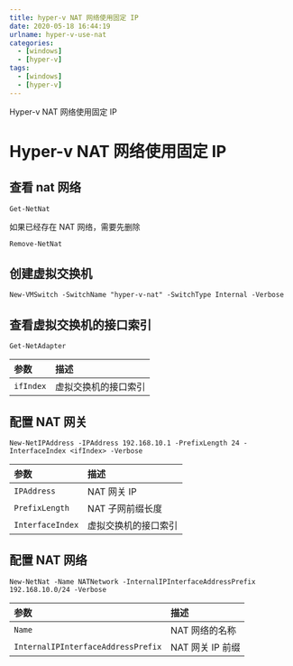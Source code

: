 ```yaml
---
title: hyper-v NAT 网络使用固定 IP
date: 2020-05-18 16:44:19
urlname: hyper-v-use-nat
categories:
  - [windows]
  - [hyper-v]
tags:
  - [windows]
  - [hyper-v]
---
```

Hyper-v NAT 网络使用固定 IP
<!--more-->
# Hyper-v NAT 网络使用固定 IP

## 查看 nat 网络

```
Get-NetNat
```

如果已经存在 NAT 网络，需要先删除

```
Remove-NetNat
```

## 创建虚拟交换机

```
New-VMSwitch -SwitchName "hyper-v-nat" -SwitchType Internal -Verbose
```

## 查看虚拟交换机的接口索引

```
Get-NetAdapter
```

|参数|描述|
|:-|:-|
|`ifIndex`|虚拟交换机的接口索引|

## 配置 NAT 网关

```
New-NetIPAddress -IPAddress 192.168.10.1 -PrefixLength 24 -InterfaceIndex <ifIndex> -Verbose
```

|参数|描述|
|:-|:-|
|`IPAddress`|NAT 网关 IP|
|`PrefixLength`|NAT 子网前缀长度|
|`InterfaceIndex`|虚拟交换机的接口索引|

## 配置 NAT 网络

```
New-NetNat -Name NATNetwork -InternalIPInterfaceAddressPrefix 192.168.10.0/24 -Verbose
```

|参数|描述|
|:-|:-|
|`Name`|NAT 网络的名称|
|`InternalIPInterfaceAddressPrefix`|NAT 网关 IP 前缀|